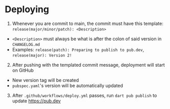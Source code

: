 # Deploying

1. Whenever you are commit to main, the commit must have this template: `release(major/minor/patch): <Description>`

- `<Description>` must always be what is after the colon of said version in `CHANGELOG.md`
- Examples: `release(patch): Preparing to publish to pub.dev`, `release(major): Version 2!`

2. After pushing with the templated commit message, deployment will start on GitHub

- New version tag will be created
- `pubspec.yaml`'s version will be automatically updated

3. After `.github/workflows/deploy.yml` passes, run `dart pub publish` to update <https://pub.dev>
